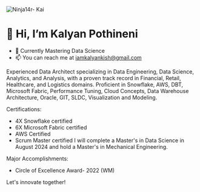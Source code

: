 
![Ninja14r- Kai](https://github.com/KalyanKPothineni/KalyanKPothineni/assets/174274413/158cb49b-608a-4e40-9be9-54f4a4665cbf)

# 👋 Hi, I’m Kalyan Pothineni
- 🌱 Currently Mastering Data Science
- 📫 You can reach me at iamkalyankish@gmail.com

Experienced Data Architect specializing in Data Engineering, Data Science, Analytics, and Analysis, with a proven track record in Financial, Retail, Healthcare, and Logistics domains. Proficient in Snowflake, AWS, DBT, Microsoft Fabric, Performance Tuning, Cloud Concepts, Data Warehouse Architecture, Oracle, GIT, SLDC, Visualization and Modeling.

Certifications:
- 4X Snowflake certified
- 6X Microsoft Fabric certified
- AWS Certified
- Scrum Master certified
I will complete a Master's in Data Science in August 2024 and hold a Master's in Mechanical Engineering.

Major Accomplishments:
- Circle of Excellence Award- 2022 (WM)

Let's innovate together!


